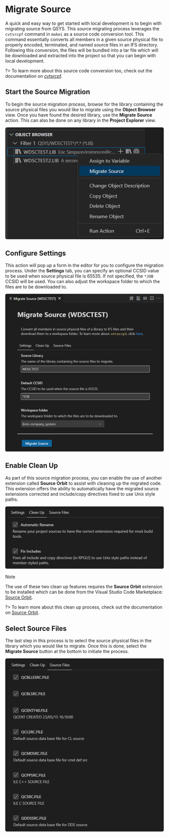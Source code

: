 # Migrate Source

A quick and easy way to get started with local development is to begin with migrating source from QSYS. This source migrating process leverages the `cvtsrcpf` command in `makei` as a source code conversion tool. This command essentially converts all members in a given source physical file to properly encoded, terminated, and named source files in an IFS directory. Following this conversion, the files will be bundled into a tar file which will be downloaded and extracted into the project so that you can begin with local development.

?> To learn more about this source code conversion too, check out the documentation on [cvtsrcpf](https://ibm.github.io/ibmi-bob/#/cli/makei?id=cvtsrcpf).

## Start the Source Migration

To begin the source migration process, browse for the library containing the source physical files you would like to migrate using the **Object Browser** view. Once you have found the desired library, use the **Migrate Source** action. This can also be done on any library in the **Project Explorer** view.

![Migrate Source](../../assets/ProjectExplorer_37.png)

## Configure Settings

This action will pop up a form in the editor for you to configure the migration process. Under the **Settings** tab, you can specify an optional CCSID value to be used when source physical file is 65535. If not specified, the `*JOB` CCSID will be used. You can also adjust the workspace folder to which the files are to be downloaded to.

![Configure Settings for Migrate Source](../../assets/ProjectExplorer_38.png)

## Enable Clean Up

As part of this source migration process, you can enable the use of another extension called **Source Orbit** to assist with cleaning up the migrated code. This extension offers the ability to automatically have the migrated source extensions corrected and include/copy directives fixed to use Unix style paths.

![Clean Up for Migrate Source](../../assets/ProjectExplorer_39.png)

> [!NOTE]
>
> The use of these two clean up features requires the **Source Orbit** extension to be installed which can be done from the Visual Studio Code Marketplace: [Source Orbit]().

?> To learn more about this clean up process, check out the documentation on [Source Orbit](https://ibm.github.io/sourceorbit/#/).

## Select Source Files

The last step in this process is to select the source physical files in the library which you would like to migrate. Once this is done, select the **Migrate Source** button at the bottom to initiate the process.

![Select Source Files for Migrate Source](../../assets/ProjectExplorer_40.png)
